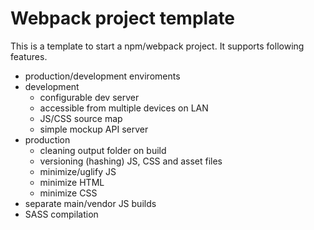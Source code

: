 # Webpack project template

This is a template to start a npm/webpack project. It supports following features.

* production/development enviroments
* development
    * configurable dev server
    * accessible from multiple devices on LAN
    * JS/CSS source map
    * simple mockup API server
* production
    * cleaning output folder on build
    * versioning (hashing) JS, CSS and asset files
    * minimize/uglify JS
    * minimize HTML
    * minimize CSS
* separate main/vendor JS builds
* SASS compilation
